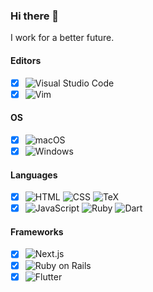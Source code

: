 ### Hi there 👋
I work for a better future.

#### Editors
- [x] ![Visual Studio Code](https://img.shields.io/badge/Visual_Studio_Code-007ACC?style=for-the-badge)
- [x] ![Vim](https://img.shields.io/badge/Vim-019733?style=for-the-badge)

#### OS
- [x] ![macOS](http://img.shields.io/badge/mac%20OS-000000?style=for-the-badge)
- [x] ![Windows](http://img.shields.io/badge/Windows-0078D4?style=for-the-badge)

#### Languages
- [x] ![HTML](http://img.shields.io/badge/HTML-E34F26?style=for-the-badge) ![CSS](http://img.shields.io/badge/CSS-1572B6?style=for-the-badge) ![TeX](http://img.shields.io/badge/TeX-008080?style=for-the-badge) 
- [x] ![JavaScript](http://img.shields.io/badge/JavaScript-F7DF1E?style=for-the-badge) ![Ruby](http://img.shields.io/badge/Ruby-CC342D?style=for-the-badge) ![Dart](http://img.shields.io/badge/Dart-0175C2?style=for-the-badge)

#### Frameworks
- [x] ![Next.js](http://img.shields.io/badge/Next.js-000000?style=for-the-badge)
- [x] ![Ruby on Rails](http://img.shields.io/badge/Ruby_on_Rails-D30001?style=for-the-badge)
- [x] ![Flutter](http://img.shields.io/badge/Flutter-02569B?style=for-the-badge)
